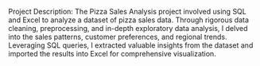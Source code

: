 Project Description:
The Pizza Sales Analysis project involved using SQL and Excel to analyze a dataset of pizza sales data. Through rigorous data cleaning, preprocessing, and in-depth exploratory data analysis, I delved into the sales patterns, customer preferences, and regional trends. Leveraging SQL queries, I extracted valuable insights from the dataset and imported the results into Excel for comprehensive visualization.
